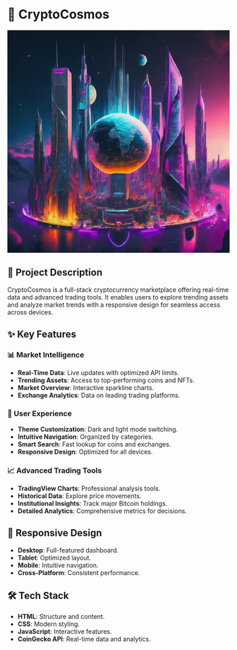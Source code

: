 # 🌌 CryptoCosmos

![CryptoCosmos Logo](assets/images/about.jpg)

## 📖 Project Description

CryptoCosmos is a full-stack cryptocurrency marketplace offering real-time data and advanced trading tools. It enables users to explore trending assets and analyze market trends with a responsive design for seamless access across devices.

## ✨ Key Features

### 📊 Market Intelligence

- **Real-Time Data**: Live updates with optimized API limits.
- **Trending Assets**: Access to top-performing coins and NFTs.
- **Market Overview**: Interactive sparkline charts.
- **Exchange Analytics**: Data on leading trading platforms.

### 🎯 User Experience

- **Theme Customization**: Dark and light mode switching.
- **Intuitive Navigation**: Organized by categories.
- **Smart Search**: Fast lookup for coins and exchanges.
- **Responsive Design**: Optimized for all devices.

### 📈 Advanced Trading Tools

- **TradingView Charts**: Professional analysis tools.
- **Historical Data**: Explore price movements.
- **Institutional Insights**: Track major Bitcoin holdings.
- **Detailed Analytics**: Comprehensive metrics for decisions.

## 📱 Responsive Design

- **Desktop**: Full-featured dashboard.
- **Tablet**: Optimized layout.
- **Mobile**: Intuitive navigation.
- **Cross-Platform**: Consistent performance.

## 🛠️ Tech Stack

- **HTML**: Structure and content.
- **CSS**: Modern styling.
- **JavaScript**: Interactive features.
- **CoinGecko API**: Real-time data and analytics.

